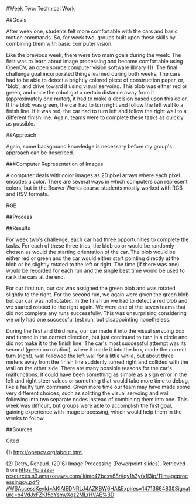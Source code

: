 #Week Two: Technical Work

##Goals

After week one, students felt more comfortable with the cars and basic motion commands. So, for week two, groups built upon these skills by combining them with basic computer vision.

Like the previous week, there were two main goals during the week. The first was to  learn about image processing and become comfortable using OpenCV, an open source computer vision software library (1). The final challenge goal incorporated things learned during both weeks. The cars had to be able to detect a brightly colored piece of construction paper, or, 'blob', and drive toward it using visual servoing. This blob was either red or green, and once the robot got a certain distance away from it (approximately one meter), it had to make a decision based upon this color. If the blob was green, the car had to turn right and follow the left wall to a finish line. If it was red, the car had to turn left and follow the right wall to a different finish line. Again, teams were to complete these tasks as quickly as possible.

##Approach

Again, some background knowledge is necessary before my group's approach can be described.

###Computer Representation of Images

A computer deals with color images as 2D pixel arrays where each pixel encodes a color. There are several ways in which computers can represent colors, but in the Beaver Works course students mostly worked with RGB and HSV formats.

RGB
  
##Process

##Results

For week two's challenge, each car had three opportunities to complete the tasks. For each of these three tries, the blob color would be randomly chosen as would the starting orientation of the car. The blob would be either red or green and the car would either start pointing directly at the blob or be slightly rotated to the left or right. The time (if there was one) would be recorded for each run and the single best time would be used to rank the cars at the end.

For our first run, our car was assigned the green blob and was rotated slightly to the right. For the second run, we again were given the green blob but our car was not rotated. In the final run we had to detect a red blob and we started rotated to the right again. We were one of the seven teams that did not complete any runs successfully. This was unsurprising considering we only had one successful test run, but disappointing nonetheless.

During the first and third runs, our car made it into the visual servoing box and turned in the correct direction, but just continued to turn in a circle and did not make it to the finish line. The car's most successful attempt was its second (green no rotation), where it made it into the box, made the correct turn (right), wall followed the left wall for a little while, but about three meters away from the finish line suddenly turned right and collided with the wall on the other side. There are many possible reasons for the car's malfunctions. It could have been something as simple as a sign error in the left and right steer values or something that would take more time to debug, like a faulty turn command. Given more time our team may have made some very different choices, such as splitting the visual servoing and wall following into two separate nodes instead of combining them into one. This week was difficult, but groups were able to accomplish the first goal, gaining experience with image processing, which would help them in the weeks to follow.

##Sources

Cited

(1) http://opencv.org/about.html

(2) Detry, Renaud. (2016) Image Processing [Powerpoint slides]. Retrieved from https://piazza-resources.s3.amazonaws.com/ikimc42bcsv68r/iqv1h3yfxfl3jp/11imageprocessingcv.pdf?AWSAccessKeyId=AKIAIEDNRLJ4AZKBW6HA&Expires=1471369483&Signature=o4VdJxFZKf5dYsmyXqz2MLrHVAE%3D
